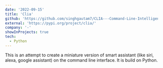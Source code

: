 ```yaml
---
date: '2022-09-15'
title: 'Clia'
github: 'https://github.com/singhgautam7/CLIA---Command-Line-Intelligent-Assistant'
external: 'https://pypi.org/project/clia/'
company: '-'
showInProjects: true
tech:
  - Python
---
```


This is an attempt to create a miniature version of smart assistant (like siri, alexa, google assistant) on the command line interface. It is build on Python.

